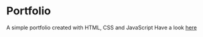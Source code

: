 # Portfolio
A simple portfolio created with HTML, CSS and JavaScript
Have a look [here](https://muhammadmaazfaisal.github.io)
